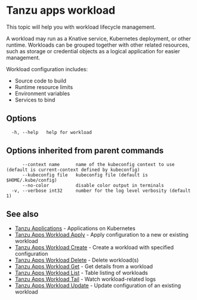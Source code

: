 # Tanzu apps workload

This topic will help you with workload lifecycle management.

A workload may run as a Knative service, Kubernetes deployment, or other runtime. Workloads can be grouped together with other related resources, such as storage or credential objects as a logical application for easier management.

Workload configuration includes:

- Source code to build
- Runtime resource limits
- Environment variables
- Services to bind

## Options

```
  -h, --help   help for workload
```

## Options inherited from parent commands

```
      --context name      name of the kubeconfig context to use (default is current-context defined by kubeconfig)
      --kubeconfig file   kubeconfig file (default is $HOME/.kube/config)
      --no-color          disable color output in terminals
  -v, --verbose int32     number for the log level verbosity (default 1)
```

## See also

- [Tanzu Applications](tanzu_apps.md)	- Applications on Kubernetes
- [Tanzu Apps Workload Apply](tanzu_apps_workload_apply.md)	- Apply configuration to a new or existing workload
- [Tanzu Apps Workload Create](tanzu_apps_workload_create.md)	- Create a workload with specified configuration
- [Tanzu Apps Workload Delete](tanzu_apps_workload_delete.md)	- Delete workload(s)
- [Tanzu Apps Workload Get](tanzu_apps_workload_get.md)	- Get details from a workload
- [Tanzu Apps Workload List](tanzu_apps_workload_list.md) - Table listing of workloads
- [Tanzu Apps Workload Tail](tanzu_apps_workload_tail.md) - Watch workload-related logs
- [Tanzu Apps Workload Update](tanzu_apps_workload_update.md)	- Update configuration of an existing workload

